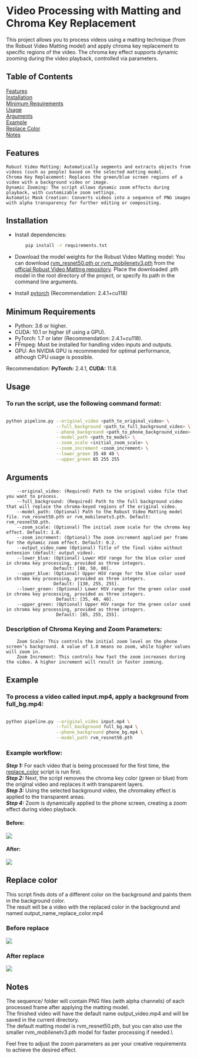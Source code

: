 # Video Processing with Matting and Chroma Key Replacement

This project allows you to process videos using a matting technique (from the Robust Video Matting model) and apply chroma key replacement to specific regions of the video. The chroma key effect supports dynamic zooming during the video playback, controlled via parameters.

## Table of Contents
[Features](#Features) \
[Installation](#Installation)\
[Minimum Requirements](#Minimum-Requirements)\
[Usage](#Usage)\
[Arguments](#Arguments)\
[Example](#Example)\
[Replace Color](#Replace-color)\
[Notes](#Notes)

## Features

    Robust Video Matting: Automatically segments and extracts objects from videos (such as people) based on the selected matting model.
    Chroma Key Replacement: Replaces the green/blue screen regions of a video with a background video or image.
    Dynamic Zooming: The script allows dynamic zoom effects during playback, with customizable zoom settings.
    Automatic Mask Creation: Converts videos into a sequence of PNG images with alpha transparency for further editing or compositing.

## Installation

- Install dependencies:
    ```bash
        pip install -r requirements.txt
    ```

- Download the model weights for the Robust Video Matting model:
    You can download [rvm_resnet50.pth or rvm_mobilenetv3.pth](https://github.com/PeterL1n/RobustVideoMatting?tab=readme-ov-file#download) from the [official Robust Video Matting repository](https://github.com/PeterL1n/RobustVideoMatting).
    Place the downloaded .pth model in the root directory of the project, or specify its path in the command line arguments.

- Install [pytorch](https://pytorch.org/) (Recommendation: 2.4.1+cu118)

## Minimum Requirements

- Python: 3.6 or higher.
- CUDA: 10.1 or higher (if using a GPU).
- PyTorch: 1.7 or later (Recommendation: 2.4.1+cu118).
- FFmpeg: Must be installed for handling video inputs and outputs.
- GPU: An NVIDIA GPU is recommended for optimal performance, although CPU usage is possible.

Recommendation: **PyTorch:** 2.4.1, **CUDA:** 11.8.

## Usage

### To run the script, use the following command format:

```bash

python pipeline.py --original_video <path_to_original_video> \
                   --full_background <path_to_full_background_video> \
                   --phone_background <path_to_phone_background_video> \
                   --model_path <path_to_model> \
                   --zoom_scale <initial_zoom_scale> \
                   --zoom_increment <zoom_increment> \
                   --lower_green 35 40 40 \
                   --upper_green 85 255 255 
```
## Arguments
```text
    --original_video: (Required) Path to the original video file that you want to process.
    --full_background: (Required) Path to the full background video that will replace the chroma-keyed regions of the original video.
    --model_path: (Optional) Path to the Robust Video Matting model file. rvm_resnet50.pth or rvm_mobilenetv3.pth. Default: rvm_resnet50.pth.
    --zoom_scale: (Optional) The initial zoom scale for the chroma key effect. Default: 1.0.
    --zoom_increment: (Optional) The zoom increment applied per frame for the dynamic zoom effect. Default: 0.2.
    --output_video_name (Optional) Title of the final video without extension (default: output_video).
    --lower_blue: (Optional) Lower HSV range for the blue color used in chroma key processing, provided as three integers. 
                  Default: [80, 50, 80].
    --upper_blue: (Optional) Upper HSV range for the blue color used in chroma key processing, provided as three integers. 
                  Default: [130, 255, 255].
    --lower_green: (Optional) Lower HSV range for the green color used in chroma key processing, provided as three integers. 
                   Default: [35, 40, 40].
    --upper_green: (Optional) Upper HSV range for the green color used in chroma key processing, provided as three integers. 
                   Default: [85, 255, 255].
```
    
### Description of Chroma Keying and Zoom Parameters:
```text
    Zoom Scale: This controls the initial zoom level on the phone screen’s background. A value of 1.0 means no zoom, while higher values will zoom in.
    Zoom Increment: This controls how fast the zoom increases during the video. A higher increment will result in faster zooming.
```

## Example

### To process a video called input.mp4, apply a background from full_bg.mp4:

```bash

python pipeline.py --original_video input.mp4 \
                   --full_background full_bg.mp4 \
                   --phone_background phone_bg.mp4 \
                   --model_path rvm_resnet50.pth 
```
### Example workflow:

***Step 1:*** For each video that is being processed for the first time, the [replace_color](#Replace-color) script is run first.\
***Step 2:*** Next, the script removes the chroma key color (green or blue) from the original video and replaces it with transparent layers.\
***Step 3:*** Using the selected background video, the chromakey effect is applied to the transparent areas.\
***Step 4:*** Zoom is dynamically applied to the phone screen, creating a zoom effect during video playback.

#### Before:
![](README_ASSETS/before.gif)

#### After:
![](README_ASSETS/after.gif)

## Replace color

This script finds dots of a different color on the background and paints them in the background color. \
The result will be a video with the replaced color in the background and named output_name_replace_color.mp4

### Before replace
![](README_ASSETS/before.gif)

### After replace
![](README_ASSETS/after_replace.gif)

## Notes

The sequence/ folder will contain PNG files (with alpha channels) of each processed frame after applying the matting model.\
The finished video will have the default name output_video.mp4 and will be saved in the current directory.\
The default matting model is rvm_resnet50.pth, but you can also use the smaller rvm_mobilenetv3.pth model for faster processing if needed.\

Feel free to adjust the zoom parameters as per your creative requirements to achieve the desired effect.
